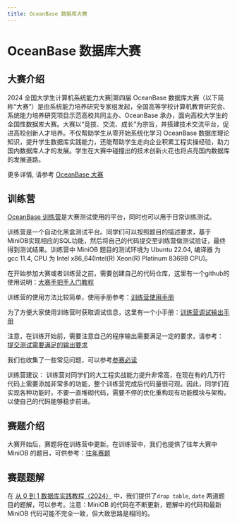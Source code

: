 ```yaml
---
title: OceanBase 数据库大赛
---
```

# OceanBase 数据库大赛

## 大赛介绍

2024 全国大学生计算机系统能力大赛|第四届 OceanBase 数据库大赛（以下简称“大赛”）是由系统能力培养研究专家组发起，全国高等学校计算机教育研究会、系统能力培养研究项目示范高校共同主办、OceanBase 承办，面向高校大学生的全国性数据库大赛。大赛以“竞技、交流、成长”为宗旨，并搭建技术交流平台，促进高校创新人才培养。不仅帮助学生从零开始系统化学习 OceanBase 数据库理论知识，提升学生数据库实践能力，还能帮助学生走向企业积累工程实操经验，助力国内数据库人才的发展。学生在大赛中碰撞出的技术创新火花也将点亮国内数据库的发展道路。

更多详情, 请参考 [OceanBase 大赛](https://open.oceanbase.com/competition/index)

## 训练营
[OceanBase 训练营](https://open.oceanbase.com/train)是大赛测试使用的平台，同时也可以用于日常训练测试。

训练营是一个自动化黑盒测试平台。同学们可以按照题目的描述要求，基于MiniOB实现相应的SQL功能，然后将自己的代码提交至训练营做测试验证，最终得到测试结果。训练营中 MiniOB 题目的测试环境为 Ubuntu 22.04, 编译器 为 gcc 11.4, CPU 为 Intel x86_64(Intel(R) Xeon(R) Platinum 8369B CPU)。

在开始参加大赛或者训练营之前，需要创建自己的代码仓库，这里有一个github的使用说明：[大赛手把手入门教程](./github-introduction.md)

训练营的使用方法比较简单，使用手册参考：[训练营使用手册](https://ask.oceanbase.com/t/topic/35600372)

为了方便大家使用训练营时获取调试信息，这里有一个小手册：[训练营调试输出手册](./debug-output.md)

注意，在训练开始前，需要注意自己的程序输出需要满足一定的要求，请参考：
[提交测试需要满足的输出要求](./miniob-output-convention.md)

我们也收集了一些常见问题，可以参考[参赛必读](https://ask.oceanbase.com/t/topic/35613714)

训练营建议：
训练营对同学们的大工程实战能力提升非常高，在现在有的几万行代码上需要添加非常多的功能，整个训练营完成后代码量很可观。因此，同学们在实现各种功能时，不要一直堆砌代码，需要不停的优化重构现有功能模块与架构，以使自己的代码能够稳步前进。

## 赛题介绍
大赛开始后，赛题将在训练营中更新。在训练营中，我们也提供了往年大赛中 MiniOB 的题目，可供参考：[往年赛题](https://open.oceanbase.com/train)

## 赛题题解
在 [从 0 到 1 数据库实践教程（2024）](https://open.oceanbase.com/course/427) 中，我们提供了`drop table`, `date` 两道题目的题解，可以参考。注意：MiniOB 的代码在不断更新，题解中的代码和最新 MiniOB 代码可能不完全一致，但大致思路是相同的。



